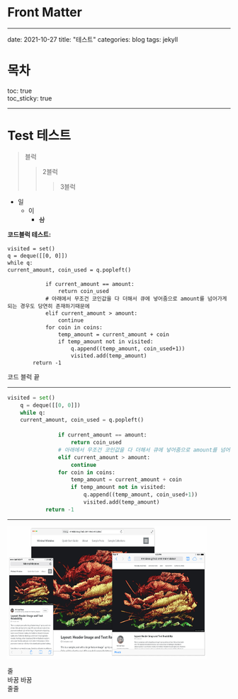 # Front Matter

---

date: 2021-10-27
title: "테스트"
categories: blog
tags: jekyll

# 목차

toc: true  
toc_sticky: true

---

# Test 테스트

> 블럭
>
> > 2블럭
> >
> > > 3블럭

- 일
  - 이
    - ~~삼~~

**코드블럭 테스트:**

    visited = set()
    q = deque([[0, 0]])
    while q:
    current_amount, coin_used = q.popleft()

                if current_amount == amount:
                    return coin_used
                # 아래에서 무조건 코인값을 다 더해서 큐에 넣어줌으로 amount를 넘어가게 되는 경우도 당연히 존재하기때문에
                elif current_amount > amount:
                    continue
                for coin in coins:
                    temp_amount = current_amount + coin
                    if temp_amount not in visited:
                        q.append((temp_amount, coin_used+1))
                        visited.add(temp_amount)
            return -1

코드 블럭 끝

---

```python
visited = set()
    q = deque([[0, 0]])
    while q:
    current_amount, coin_used = q.popleft()

                if current_amount == amount:
                    return coin_used
                # 아래에서 무조건 코인값을 다 더해서 큐에 넣어줌으로 amount를 넘어가게 되는 경우도 당연히 존재하기때문에
                elif current_amount > amount:
                    continue
                for coin in coins:
                    temp_amount = current_amount + coin
                    if temp_amount not in visited:
                        q.append((temp_amount, coin_used+1))
                        visited.add(temp_amount)
            return -1
```

---

<img src="/screenshot.png" width="450px" height="300px" title="px(픽셀) 크기 설정" alt="page"><br/>

줄  
바꿈 바꿈  
줄줄
